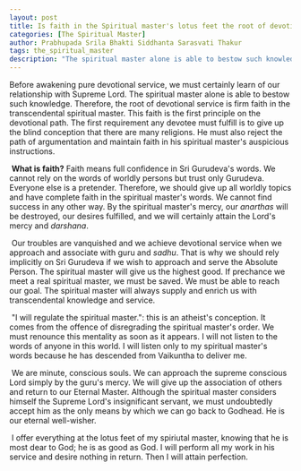 ```yaml
---
layout: post
title: Is faith in the Spiritual master's lotus feet the root of devotional service?
categories: [The Spiritual Master]
author: Prabhupada Srila Bhakti Siddhanta Sarasvati Thakur
tags: the_spiritual_master
description: "The spiritual master alone is able to bestow such knowledge. Therefore, the root of devotional service is firm faith in the transcendental spiritual master. This faith is the first principle on the devotional path. The first requirement any devotee must fulfill is to give up the blind conception that there are many religions. He must also reject the path of argumentation and maintain faith in his spiritual master's auspicious instructions."
---
```


Before awakening pure devotional service, we must certainly learn of our relationship with Supreme Lord. The spiritual master alone is able to bestow such knowledge. Therefore, the root of devotional service is firm faith in the transcendental spiritual master. This faith is the first principle on the devotional path. The first requirement any devotee must fulfill is to give up the blind conception that there are many religions. He must also reject the path of argumentation and maintain faith in his spiritual master's auspicious instructions. 

​	**What is faith?** Faith means full confidence in Sri Gurudeva's words. We cannot rely on the words of worldly persons but trust only Gurudeva. Everyone else is a pretender. Therefore, we should give up all worldly topics and have complete faith in the spiritual master's words. We cannot find success in any other way. By the spiritual master's mercy, our *anarthas* will be destroyed, our desires fulfilled, and we will certainly attain the Lord's mercy and *darshana*. 

​	Our troubles are vanquished and we achieve devotional service when we approach and associate with guru and *sadhu*. That is why we should rely implicitly on Sri Gurudeva if we wish to approach and serve the Absolute Person. The spiritual master will give us the highest good. If prechance we meet a real spiritual master, we must be saved. We must be able to reach our goal. The spiritual master will always supply and enrich us with transcendental knowledge and service. 

​	"I will regulate the spiritual master.": this is an atheist's conception. It comes from the offence of disregrading the spiritual master's order. We must renounce this mentality as soon as it appears. I will not listen to the words of anyone in this world. I will listen only to my spiritual master's words because he has descended from Vaikuntha to deliver me.

​	We are minute, conscious souls. We can approach the supreme conscious Lord simply by the guru's mercy. We will give up the association of others and return to our Eternal Master. Although the spiritual master considers himself the Supreme Lord's insignificant servant, we must undoubtedly accept him as the only means by which we can go back to Godhead. He is our eternal well-wisher. 

​	I offer everything at the lotus feet of my spiriutal master, knowing that he is most dear to God; he is as good as God. I will perform all my work in his service and desire nothing in return. Then I will attain perfection.

